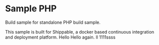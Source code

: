 Sample PHP
===============

Build sample for standalone PHP build sample.

This sample is built for Shippable, a docker based continuous integration and deployment platform.
Hello
Hello again.
ll
1111ssss
